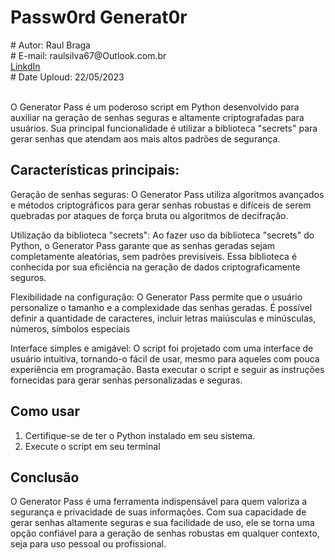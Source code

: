 <h1>Passw0rd Generat0r</h1>
# Autor: Raul Braga<br>
# E-mail: raulsilva67@Outlook.com.br<br>
<a href="https://www.linkedin.com/in/devraullopes/">LinkdIn</a><br>
# Date Uploud: 22/05/2023<br><br>
<p>O Generator Pass é um poderoso script em Python desenvolvido para auxiliar na geração de senhas seguras e altamente criptografadas para usuários. Sua principal funcionalidade é utilizar a biblioteca "secrets" para gerar senhas que atendam aos mais altos padrões de segurança.</p>

<h2>Características principais:</h2>
<p>Geração de senhas seguras: O Generator Pass utiliza algoritmos avançados e métodos criptográficos para gerar senhas robustas e difíceis de serem quebradas por ataques de força bruta ou algoritmos de decifração.</p>
<p>Utilização da biblioteca "secrets": Ao fazer uso da biblioteca "secrets" do Python, o Generator Pass garante que as senhas geradas sejam completamente aleatórias, sem padrões previsíveis. Essa biblioteca é conhecida por sua eficiência na geração de dados criptograficamente seguros.</p>
<p>Flexibilidade na configuração: O Generator Pass permite que o usuário personalize o tamanho e a complexidade das senhas geradas. É possível definir a quantidade de caracteres, incluir letras maiúsculas e minúsculas, números, símbolos especiais </p>
<p>Interface simples e amigável: O script foi projetado com uma interface de usuário intuitiva, tornando-o fácil de usar, mesmo para aqueles com pouca experiência em programação. Basta executar o script e seguir as instruções fornecidas para gerar senhas personalizadas e seguras.</p>

<h2>Como usar</h2>
<ol>
  <li>Certifique-se de ter o Python instalado em seu sistema.</li>
  <li>Execute o script em seu terminal</li>
  </ol>
  
 <h2>Conclusão</h2>
 <p>O Generator Pass é uma ferramenta indispensável para quem valoriza a segurança e privacidade de suas informações. Com sua capacidade de gerar senhas altamente seguras e sua facilidade de uso, ele se torna uma opção confiável para a geração de senhas robustas em qualquer contexto, seja para uso pessoal ou profissional.</p>
 
